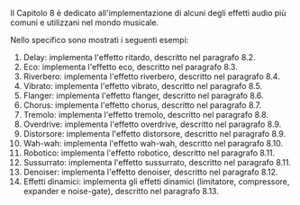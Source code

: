 Il Capitolo 8 è dedicato all'implementazione di alcuni degli effetti audio più comuni e utilizzani nel mondo musicale.

Nello specifico sono mostrati i seguenti esempi:

1. Delay: implementa l'effetto ritardo, descritto nel paragrafo 8.2.
2. Eco: implementa l'effetto eco, descritto nel paragrafo 8.3.
3. Riverbero: implementa l'effetto riverbero, descritto nel paragrafo 8.4.
4. Vibrato: implementa l'effetto vibrato, descritto nel paragrafo 8.5.
5. Flanger: implementa l'effetto flanger, descritto nel paragrafo 8.6.
6. Chorus: implementa l'effetto chorus, descritto nel paragrafo 8.7.
7. Tremolo: implementa l'effetto tremolo, descritto nel paragrafo 8.8.
8. Overdrive: implementa l'effetto overdrive, descritto nel paragrafo 8.9.
9. Distorsore: implementa l'effetto distorsore, descritto nel paragrafo 8.9.
10. Wah-wah: implementa l'effetto wah-wah, descritto nel paragrafo 8.10.
11. Robotico: implementa l'effetto robotico, descritto nel paragrafo 8.11.
12. Sussurrato: implementa l'effetto sussurrato, descritto nel paragrafo 8.11.
13. Denoiser: implementa l'effetto denoiser, descritto nel paragrafo 8.12.
14. Effetti dinamici: implementa gli effetti dinamici (limitatore, compressore, expander e noise-gate), descritto nel paragrafo 8.13.
